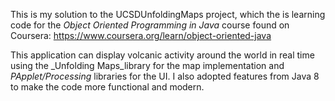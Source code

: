 This is my solution to the UCSDUnfoldingMaps project, which the is learning code for the *Object Oriented Programming in Java* course found on Coursera:
https://www.coursera.org/learn/object-oriented-java

This application can display volcanic activity around the world in real time using the _Unfolding Maps_library for the map implementation and _PApplet/Processing_ libraries for the UI. 
I also adopted features from Java 8 to make the code more functional and modern.
